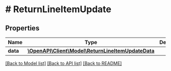 # # ReturnLineItemUpdate

## Properties

Name | Type | Description | Notes
------------ | ------------- | ------------- | -------------
**data** | [**\OpenAPI\Client\Model\ReturnLineItemUpdateData**](ReturnLineItemUpdateData.md) |  |

[[Back to Model list]](../../README.md#models) [[Back to API list]](../../README.md#endpoints) [[Back to README]](../../README.md)
